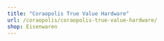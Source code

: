 ```yaml
---
title: "Coraopolis True Value Hardware"
url: /coraopolis/coraopolis-true-value-hardware/
shop: Eisenwaren
---
```

